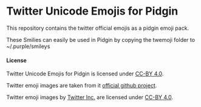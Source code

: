 # Twitter Unicode Emojis for Pidgin

This repository contains the twitter official emojis as a pidgin emoji pack.

These Smilies can easily be used in Pidgin by copying the twemoji folder to ~/.purple/smileys

#### License

Twitter Unicode Emojis for Pidgin is licensed under [CC-BY 4.0](https://creativecommons.org/licenses/by/4.0/).

Twitter emoji images are taken from it [official github project](https://github.com/twitter/twemoji).

Twitter emoji images by [Twitter Inc.](https://github.com/twitter) are licensed under [CC-BY 4.0](https://creativecommons.org/licenses/by/4.0/).
